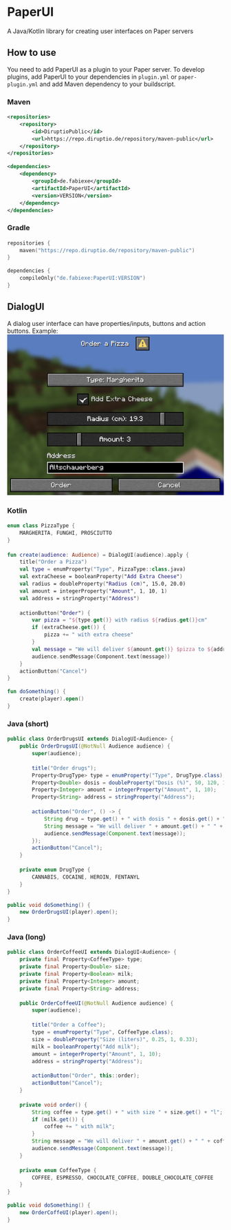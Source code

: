 # PaperUI
A Java/Kotlin library for creating user interfaces on Paper servers


## How to use
You need to add PaperUI as a plugin to your Paper server.
To develop plugins, add PaperUI to your dependencies in `plugin.yml` or `paper-plugin.yml` and add Maven dependency to your buildscript.
### Maven
```xml
<repositories>
    <repository>
        <id>DiruptioPublic</id>
        <url>https://repo.diruptio.de/repository/maven-public</url>
    </repository>
</repositories>
```
```xml
<dependencies>
    <dependency>
        <groupId>de.fabiexe</groupId>
        <artifactId>PaperUI</artifactId>
        <version>VERSION</version>
    </dependency>
</dependencies>
```
### Gradle
```kotlin
repositories {
    maven("https://repo.diruptio.de/repository/maven-public")
}
```
```kotlin
dependencies {
    compileOnly("de.fabiexe:PaperUI:VERSION")
}
```


## DialogUI
A dialog user interface can have properties/inputs, buttons and action buttons.
Example:\
<img src=".github/assets/OrderPizzaUI.png" alt="OrderPizzaUI">

### Kotlin
```kotlin
enum class PizzaType {
    MARGHERITA, FUNGHI, PROSCIUTTO
}

fun create(audience: Audience) = DialogUI(audience).apply {
    title("Order a Pizza")
    val type = enumProperty("Type", PizzaType::class.java)
    val extraCheese = booleanProperty("Add Extra Cheese")
    val radius = doubleProperty("Radius (cm)", 15.0, 20.0)
    val amount = integerProperty("Amount", 1, 10, 1)
    val address = stringProperty("Address")

    actionButton("Order") {
        var pizza = "${type.get()} with radius ${radius.get()}cm"
        if (extraCheese.get()) {
            pizza += " with extra cheese"
        }
        val message = "We will deliver ${amount.get()} $pizza to ${address.get()}"
        audience.sendMessage(Component.text(message))
    }
    actionButton("Cancel")
}
```
```kotlin
fun doSomething() {
    create(player).open()
}
```


### Java (short)
```java
public class OrderDrugsUI extends DialogUI<Audience> {
    public OrderDrugsUI(@NotNull Audience audience) {
        super(audience);

        title("Order drugs");
        Property<DrugType> type = enumProperty("Type", DrugType.class);
        Property<Double> dosis = doubleProperty("Dosis (%)", 50, 120, 100);
        Property<Integer> amount = integerProperty("Amount", 1, 10);
        Property<String> address = stringProperty("Address");

        actionButton("Order", () -> {
            String drug = type.get() + " with dosis " + dosis.get() + "%";
            String message = "We will deliver " + amount.get() + " " + drug + " to " + address.get();
            audience.sendMessage(Component.text(message));
        });
        actionButton("Cancel");
    }

    private enum DrugType {
        CANNABIS, COCAINE, HEROIN, FENTANYL
    }
}
```
```java
public void doSomething() {
    new OrderDrugsUI(player).open();
}
```

### Java (long)
```java
public class OrderCoffeeUI extends DialogUI<Audience> {
    private final Property<CoffeeType> type;
    private final Property<Double> size;
    private final Property<Boolean> milk;
    private final Property<Integer> amount;
    private final Property<String> address;

    public OrderCoffeeUI(@NotNull Audience audience) {
        super(audience);

        title("Order a Coffee");
        type = enumProperty("Type", CoffeeType.class);
        size = doubleProperty("Size (liters)", 0.25, 1, 0.33);
        milk = booleanProperty("Add milk");
        amount = integerProperty("Amount", 1, 10);
        address = stringProperty("Address");

        actionButton("Order", this::order);
        actionButton("Cancel");
    }

    private void order() {
        String coffee = type.get() + " with size " + size.get() + "l";
        if (milk.get()) {
            coffee += " with milk";
        }
        String message = "We will deliver " + amount.get() + " " + coffee + " to " + address.get();
        audience.sendMessage(Component.text(message));
    }

    private enum CoffeeType {
        COFFEE, ESPRESSO, CHOCOLATE_COFFEE, DOUBLE_CHOCOLATE_COFFEE
    }
}
```
```java
public void doSomething() {
    new OrderCoffeUI(player).open();
}
```
